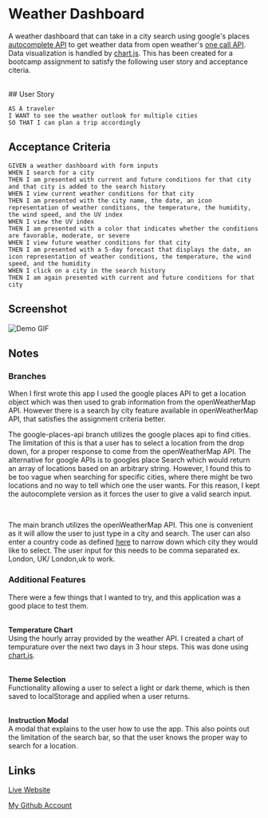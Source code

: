 # Weather Dashboard

A weather dashboard that can take in a city search using google's places [autocomplete API](https://developers.google.com/maps/documentation/javascript/places-autocomplete) to get weather data from open weather's [one call API](https://openweathermap.org/api/one-call-api). Data visualization is handled by [chart.js](https://www.chartjs.org/). This has been created for a bootcamp assignment to satisfy the following user story and acceptance citeria.

<br/>
## User Story

```
AS A traveler
I WANT to see the weather outlook for multiple cities
SO THAT I can plan a trip accordingly
```


## Acceptance Criteria

```
GIVEN a weather dashboard with form inputs
WHEN I search for a city
THEN I am presented with current and future conditions for that city and that city is added to the search history
WHEN I view current weather conditions for that city
THEN I am presented with the city name, the date, an icon representation of weather conditions, the temperature, the humidity, the wind speed, and the UV index
WHEN I view the UV index
THEN I am presented with a color that indicates whether the conditions are favorable, moderate, or severe
WHEN I view future weather conditions for that city
THEN I am presented with a 5-day forecast that displays the date, an icon representation of weather conditions, the temperature, the wind speed, and the humidity
WHEN I click on a city in the search history
THEN I am again presented with current and future conditions for that city
```


## Screenshot

![Demo GIF](./assets/demo/demo.gif)

## Notes

### Branches

When I first wrote this app I used the google places API to get a location object which was then used to grab information from the openWeatherMap API. However there is a search by city feature available in openWeatherMap API, that satisfies the assignment criteria better.
<br/>

The google-places-api branch utilizes the google places api to find cities. The limitation of this is that a user has to select a location from the drop down, for a proper response to come from the openWeatherMap API. The alternative for google APIs is to googles place Search which would return an array of locations based on an arbitrary string. However, I found this to be too vague when searching for specific cities, where there might be two locations and no way to tell which one the user wants. For this reason, I kept the autocomplete version as it forces the user to give a valid search input.

<br/>

The main branch utilizes the openWeatherMap API. This one is convenient as it will allow the user to just type in a city and search. The user can also enter a country code as defined [here](https://www.iso.org/obp/ui/#search) to narrow down which city they would like to select. The user input for this needs to be comma separated ex. London, UK/ London,uk to work.

### Additional Features

There were a few things that I wanted to try, and this application was a good place to test them.
<br/><br/>

**Temperature Chart**
<br/>
Using the hourly array provided by the weather API. I created a chart of tempurature over the next two days in 3 hour steps. This was done using [chart.js](https://www.chartjs.org/).
<br/><br/>

**Theme Selection**
<br/>
Functionality allowing a user to select a light or dark theme, which is then saved to localStorage and applied when a user returns.
<br/><br/>

**Instruction Modal**
<br/>
A modal that explains to the user how to use the app. This also points out the limitation of the search bar, so that the user knows the proper way to search for a location.

## Links

[Live Website](https://mattyd96.github.io/weather-dashboard/)  

[My Github Account](https://github.com/mattyd96)